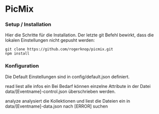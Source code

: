 # PicMix

### Setup / Installation
Hier die Schritte für die Installation. Der letzte git Befehl bewirkt, dass die lokalen Einstellungen nicht gepusht werden:
```
git clone https://github.com/rogerknop/picmix.git
npm install
```

### Konfiguration
Die Default Einstellungen sind in config/default.json definiert.  

read liest alle infos ein
Bei Bedarf können einzelne Attribute in der Datei data/[Eventname]-control.json überschrieben werden.

analyze analysiert die Kollektionen und liest die Dateien ein
in data/[Eventname]-data.json nach [ERROR] suchen